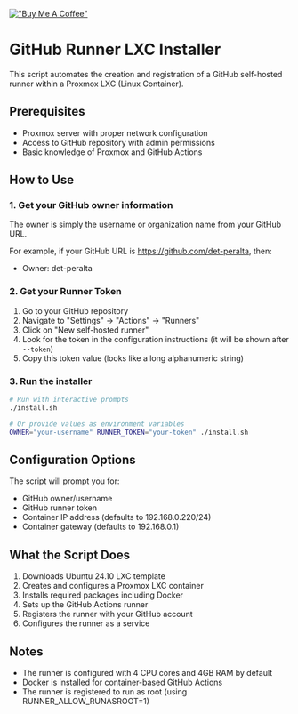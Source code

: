 [!["Buy Me A Coffee"](https://www.buymeacoffee.com/assets/img/custom_images/orange_img.png)](https://buymeacoffee.com/detperalta)

# GitHub Runner LXC Installer

This script automates the creation and registration of a GitHub self-hosted runner within a Proxmox LXC (Linux Container).

## Prerequisites

- Proxmox server with proper network configuration
- Access to GitHub repository with admin permissions
- Basic knowledge of Proxmox and GitHub Actions

## How to Use

### 1. Get your GitHub owner information

The owner is simply the username or organization name from your GitHub URL.

For example, if your GitHub URL is https://github.com/det-peralta, then:
- Owner: det-peralta

### 2. Get your Runner Token

1. Go to your GitHub repository
2. Navigate to "Settings" → "Actions" → "Runners"
3. Click on "New self-hosted runner"
4. Look for the token in the configuration instructions (it will be shown after `--token`)
5. Copy this token value (looks like a long alphanumeric string)

### 3. Run the installer

```bash
# Run with interactive prompts
./install.sh

# Or provide values as environment variables
OWNER="your-username" RUNNER_TOKEN="your-token" ./install.sh
```

## Configuration Options

The script will prompt you for:
- GitHub owner/username
- GitHub runner token
- Container IP address (defaults to 192.168.0.220/24)
- Container gateway (defaults to 192.168.0.1)

## What the Script Does

1. Downloads Ubuntu 24.10 LXC template
2. Creates and configures a Proxmox LXC container
3. Installs required packages including Docker
4. Sets up the GitHub Actions runner
5. Registers the runner with your GitHub account
6. Configures the runner as a service

## Notes

- The runner is configured with 4 CPU cores and 4GB RAM by default
- Docker is installed for container-based GitHub Actions
- The runner is registered to run as root (using RUNNER_ALLOW_RUNASROOT=1)